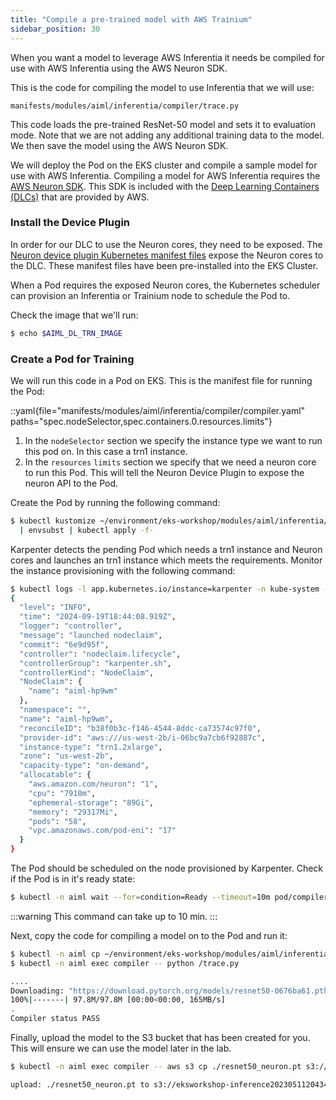 ```yaml
---
title: "Compile a pre-trained model with AWS Trainium"
sidebar_position: 30
---
```


When you want a model to leverage AWS Inferentia it needs be compiled for use with AWS Inferentia using the AWS Neuron SDK.

This is the code for compiling the model to use Inferentia that we will use:

```file
manifests/modules/aiml/inferentia/compiler/trace.py
```

This code loads the pre-trained ResNet-50 model and sets it to evaluation mode. Note that we are not adding any additional training data to the model. We then save the model using the AWS Neuron SDK.

We will deploy the Pod on the EKS cluster and compile a sample model for use with AWS Inferentia. Compiling a model for AWS Inferentia requires the [AWS Neuron SDK](https://aws.amazon.com/machine-learning/neuron/). This SDK is included with the [Deep Learning Containers (DLCs)](https://github.com/aws/deep-learning-containers/blob/v8.12-tf-1.15.5-tr-gpu-py37/available_images.md#neuron-inference-containers) that are provided by AWS.

### Install the Device Plugin

In order for our DLC to use the Neuron cores, they need to be exposed. The [Neuron device plugin Kubernetes manifest files](https://github.com/aws-neuron/aws-neuron-sdk/tree/master/src/k8) expose the Neuron cores to the DLC. These manifest files have been pre-installed into the EKS Cluster.

When a Pod requires the exposed Neuron cores, the Kubernetes scheduler can provision an Inferentia or Trainium node to schedule the Pod to.

Check the image that we'll run:

```bash
$ echo $AIML_DL_TRN_IMAGE
```

### Create a Pod for Training

We will run this code in a Pod on EKS. This is the manifest file for running the Pod:

::yaml{file="manifests/modules/aiml/inferentia/compiler/compiler.yaml" paths="spec.nodeSelector,spec.containers.0.resources.limits"}

1. In the `nodeSelector` section we specify the instance type we want to run this pod on. In this case a trn1 instance.
2. In the `resources` `limits` section we specify that we need a neuron core to run this Pod. This will tell the Neuron Device Plugin to expose the neuron API to the Pod.

Create the Pod by running the following command:

```bash timeout=900
$ kubectl kustomize ~/environment/eks-workshop/modules/aiml/inferentia/compiler \
  | envsubst | kubectl apply -f-
```

Karpenter detects the pending Pod which needs a trn1 instance and Neuron cores and launches an trn1 instance which meets the requirements. Monitor the instance provisioning with the following command:

```bash test=false
$ kubectl logs -l app.kubernetes.io/instance=karpenter -n kube-system -f | jq
{
  "level": "INFO",
  "time": "2024-09-19T18:44:08.919Z",
  "logger": "controller",
  "message": "launched nodeclaim",
  "commit": "6e9d95f",
  "controller": "nodeclaim.lifecycle",
  "controllerGroup": "karpenter.sh",
  "controllerKind": "NodeClaim",
  "NodeClaim": {
    "name": "aiml-hp9wm"
  },
  "namespace": "",
  "name": "aiml-hp9wm",
  "reconcileID": "b38f0b3c-f146-4544-8ddc-ca73574c97f0",
  "provider-id": "aws:///us-west-2b/i-06bc9a7cb6f92887c",
  "instance-type": "trn1.2xlarge",
  "zone": "us-west-2b",
  "capacity-type": "on-demand",
  "allocatable": {
    "aws.amazon.com/neuron": "1",
    "cpu": "7910m",
    "ephemeral-storage": "89Gi",
    "memory": "29317Mi",
    "pods": "58",
    "vpc.amazonaws.com/pod-eni": "17"
  }
}
```

The Pod should be scheduled on the node provisioned by Karpenter. Check if the Pod is in it's ready state:

```bash timeout=600
$ kubectl -n aiml wait --for=condition=Ready --timeout=10m pod/compiler
```

:::warning
This command can take up to 10 min.
:::

Next, copy the code for compiling a model on to the Pod and run it:

```bash timeout=240
$ kubectl -n aiml cp ~/environment/eks-workshop/modules/aiml/inferentia/compiler/trace.py compiler:/
$ kubectl -n aiml exec compiler -- python /trace.py

....
Downloading: "https://download.pytorch.org/models/resnet50-0676ba61.pth" to /root/.cache/torch/hub/checkpoints/resnet50-0676ba61.pth
100%|-------| 97.8M/97.8M [00:00<00:00, 165MB/s]
.
Compiler status PASS
```

Finally, upload the model to the S3 bucket that has been created for you. This will ensure we can use the model later in the lab.

```bash
$ kubectl -n aiml exec compiler -- aws s3 cp ./resnet50_neuron.pt s3://$AIML_NEURON_BUCKET_NAME/

upload: ./resnet50_neuron.pt to s3://eksworkshop-inference20230511204343601500000001/resnet50_neuron.pt
```
